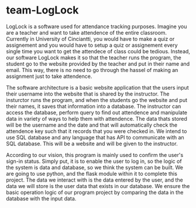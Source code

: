 ﻿# team-LogLock
LogLock is a software used for attendance tracking purposes. Imagine you are a teacher and want to take attendence of the entire classroom. Currently in
University of Cinciantti, you would have to make a quiz or assignement and you would have to setup a quiz or assignement every single time you want
to get the attendece of class could be tedious. Instead, our software LogLock makes it so that the teacher runs the program, the student go to the
website provided by the teacher and put in their name and email. This way, there is no need to go through the hassel of making an assignment
just to take attendence.

The software architecture is a basic website application that the users input their username into the website that is shared by the instructor. The insturctor runs the program, and when the students go the website and put their names, it saves that information into a database. The instructor can access the database, perform query to find out attendence and manipulate data in variety of ways to help them with attendence. The data thats stored will be the username and the date and that will automatically check the attendence key such that it records that you were checked in. We intend to use SQL database and any language that has API to communicate with an SQL database. This will be a website and will be given to the instructor.

According to our vision, this program is mainly used to confirm the user's sign-in status. Simply put, it is to enable the user to log in, so the logic of the system is data and database, so we think the system can be built. We are going to use python, and the flask module within it to complete this project. The data we interact with is the data entered by the user, and the data we will store is the user data that exists in our database. We ensure the basic operation logic of our program project by comparing the data in the database with the input data. 

